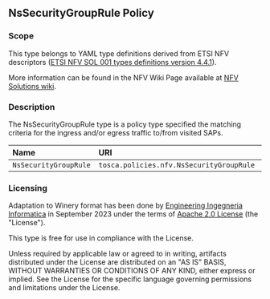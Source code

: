 ## NsSecurityGroupRule Policy

### Scope
This type belongs to YAML type definitions derived from ETSI NFV descriptors ([ETSI NFV SOL 001 types definitions version 4.4.1](https://forge.etsi.org/rep/nfv/SOL001/-/tree/v4.4.1)).

More information can be found in the NFV Wiki Page available at [NFV Solutions wiki](https://nfvwiki.etsi.org/index.php?title=NFV_Solutions).

### Description
The NsSecurityGroupRule type is a policy type specified the matching criteria for the ingress and/or egress traffic to/from visited SAPs.

| Name | URI | Version | Derived From |
|:---- |:--- |:------- |:------------ |
| `NsSecurityGroupRule` | `tosca.policies.nfv.NsSecurityGroupRule` | `4.4.1` | `tosca.policies.nfv.Abstract.SecurityGroupRule` |


### Licensing
Adaptation to Winery format has been done by [Engineering Ingegneria Informatica](https://www.eng.it) in September 2023 under the terms of [Apache 2.0 License](https://www.apache.org/licenses/LICENSE-2.0) (the "License").

This type is free for use in compliance with the License.

Unless required by applicable law or agreed to in writing, artifacts distributed under the License are distributed on an "AS IS" BASIS, WITHOUT WARRANTIES OR CONDITIONS OF ANY KIND, either express or implied. See the License for the specific language governing permissions and limitations under the License.